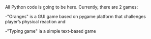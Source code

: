 All Python code is going to be here. Currently, there are 2 games: 

-"Oranges" is a GUI game based on pygame platform that challenges player’s physical reaction and

-"Typing game" ia a simple text-based game 
